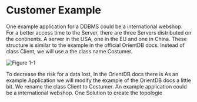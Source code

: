 # Customer Example
One example application for a DDBMS could be a international webshop. For a better access time to the Server, there are three Servers distributed on the continents. A server in the USA, one in the EU and one in China.
These structure is similar to the example in the official OrientDB docs. Instead of class Client, we will use a the class name Costumer.

![Figure 1-1](https://github.com/pilleatus/orientdb-tutorial-distributed-database/blob/master/images/schema.png?raw=true)

To decrease the risk for a data lost, 
In the OrientDB docs there is As an example Application we will modify the example of the OrientDB docs a little bit. We rename the class Client to Costumer. An example application could be a international webshop. One Solution to create the topologie  
